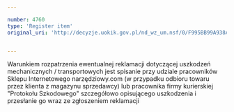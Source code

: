```yaml
---

number: 4760
type: 'Register item'
original_uri: 'http://decyzje.uokik.gov.pl/nd_wz_um.nsf/0/F995BB99A938A177C1257B7A003BEFD9?OpenDocument'


---
```


Warunkiem rozpatrzenia ewentualnej reklamacji dotyczącej uszkodzeń mechanicznych / transportowych jest spisanie przy udziale pracowników Sklepu Internetowego narzędziowy.com (w przypadku odbioru towaru przez klienta z magazynu sprzedawcy) lub pracownika firmy kurierskiej "Protokołu Szkodowego" szczegółowo opisującego uszkodzenia i przesłanie go wraz ze zgłoszeniem reklamacji
